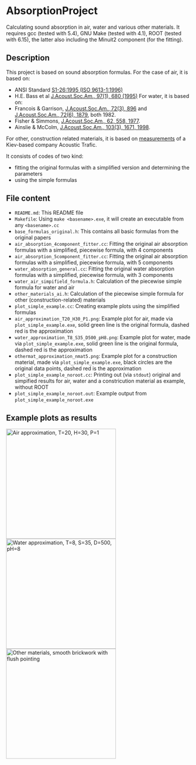 # AbsorptionProject
Calculating sound absorption in air, water and various other materials. It requires gcc (tested with 5.4), GNU Make (tested with 4.1), ROOT (tested with 6.15), the latter also including the Minuit2 component (for the fitting).

## Description
This project is based on sound absorption formulas. For the case of air, it is based on:
- ANSI Standard [S1-26:1995 (ISO 9613-1:1996)](https://puc.sd.gov/commission/dockets/electric/2019/el19-003/KMExhibit9.pdf)
- H.E. Bass et al [J.Acoust.Soc.Am., 97(1), 680 (1995)](https://calhoun.nps.edu/handle/10945/62134)
For water, it is based on:
- Francois & Garrison, [J.Acoust.Soc.Am., 72(3), 896](https://asa.scitation.org/doi/10.1121/1.388170) and [J.Acoust.Soc.Am., 72(6), 1879](https://asa.scitation.org/doi/10.1121/1.388673), both 1982.
- Fisher & Simmons, [J.Acoust.Soc.Am., 62, 558, 1977](https://asa.scitation.org/doi/10.1121/1.381574).
- Ainslie & McColm, [J.Acoust.Soc.Am., 103(3), 1671, 1998](https://asa.scitation.org/doi/10.1121/1.421258).

For other, construction related materials, it is based on [measurements](https://www.acoustic.ua/st/web_absorption_data_eng.pdf) of a Kiev-based company Acoustic Trafic.

It consists of codes of two kind:
- fitting the original formulas with a simplified version and determining the parameters
- using the simple formulas

## File content
- `README.md`: This README file
- `Makefile`: Using `make <basename>.exe`, it will create an executable from any `<basename>.cc`
- `base_formulas_original.h`: This contains all basic formulas from the original papers
- `air_absorption_4component_fitter.cc`: Fitting the original air absorption formulas with a simplified, piecewise formula, with 4 components
- `air_absorption_5component_fitter.cc`: Fitting the original air absorption formulas with a simplified, piecewise formula, with 5 components
- `water_absorption_general.cc`: Fitting the original water absorption formulas with a simplified, piecewise formula, with 3 components
- `water_air_simpifield_formula.h`: Calculation of the piecewise simple formula for water and air
- `other_materials_ai.h`: Calculation of the piecewise simple formula for other (construction-related) materials
- `plot_simple_example.cc`: Creating example plots using the simplified formulas
- `air_approximation_T20_H30_P1.png`: Example plot for air, made via `plot_simple_example.exe`, solid green line is the original formula, dashed red is the approximation
- `water_approximation_T8_S35_D500_pH8.png`: Example plot for water, made via `plot_simple_example.exe`, solid green line is the original formula, dashed red is the approximation
- `othermat_approximation_nmat5.png`: Example plot for a construction material, made via `plot_simple_example.exe`, black circles are the original data points, dashed red is the approximation
- `plot_simple_example_noroot.cc`: Printing out (via `stdout`) original and simpified results for air, water and a constricution material as example, without ROOT
- `plot_simple_example_noroot.out`: Example output from `plot_simple_example_noroot.exe`

## Example plots as results
<a href="https://user-images.githubusercontent.com/38218165/176507425-b759cf40-c91b-4240-a446-2cc494a157e8.png">
  <img alt="Air approximation, T=20, H=30, P=1"
    src="https://user-images.githubusercontent.com/38218165/176507425-b759cf40-c91b-4240-a446-2cc494a157e8.png" width="300px"></a>
<a href="https://user-images.githubusercontent.com/38218165/176507432-d0384b13-8baf-402c-8a26-4693a1dc7250.png">
  <img alt="Water approximation, T=8, S=35, D=500, pH=8"
    src="https://user-images.githubusercontent.com/38218165/176507432-d0384b13-8baf-402c-8a26-4693a1dc7250.png" width="300px">
</a>
<a href="https://user-images.githubusercontent.com/38218165/176507433-b36b1322-05da-4e93-8072-164c1932d61d.png">
  <img alt="Other materials, smooth brickwork with flush pointing"
    src="https://user-images.githubusercontent.com/38218165/176507433-b36b1322-05da-4e93-8072-164c1932d61d.png" width="300px">
</a>
